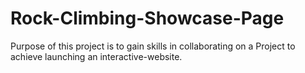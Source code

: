 # Rock-Climbing-Showcase-Page

Purpose of this project is to gain skills in collaborating on a Project to achieve launching an 
interactive-website.

